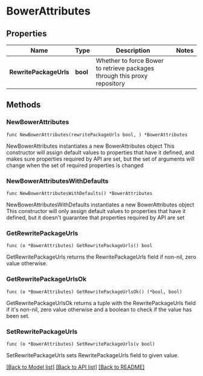 # BowerAttributes

## Properties

Name | Type | Description | Notes
------------ | ------------- | ------------- | -------------
**RewritePackageUrls** | **bool** | Whether to force Bower to retrieve packages through this proxy repository | 

## Methods

### NewBowerAttributes

`func NewBowerAttributes(rewritePackageUrls bool, ) *BowerAttributes`

NewBowerAttributes instantiates a new BowerAttributes object
This constructor will assign default values to properties that have it defined,
and makes sure properties required by API are set, but the set of arguments
will change when the set of required properties is changed

### NewBowerAttributesWithDefaults

`func NewBowerAttributesWithDefaults() *BowerAttributes`

NewBowerAttributesWithDefaults instantiates a new BowerAttributes object
This constructor will only assign default values to properties that have it defined,
but it doesn't guarantee that properties required by API are set

### GetRewritePackageUrls

`func (o *BowerAttributes) GetRewritePackageUrls() bool`

GetRewritePackageUrls returns the RewritePackageUrls field if non-nil, zero value otherwise.

### GetRewritePackageUrlsOk

`func (o *BowerAttributes) GetRewritePackageUrlsOk() (*bool, bool)`

GetRewritePackageUrlsOk returns a tuple with the RewritePackageUrls field if it's non-nil, zero value otherwise
and a boolean to check if the value has been set.

### SetRewritePackageUrls

`func (o *BowerAttributes) SetRewritePackageUrls(v bool)`

SetRewritePackageUrls sets RewritePackageUrls field to given value.



[[Back to Model list]](../README.md#documentation-for-models) [[Back to API list]](../README.md#documentation-for-api-endpoints) [[Back to README]](../README.md)



